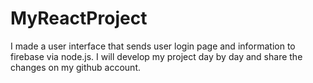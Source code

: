 # MyReactProject
I made a user interface that sends user login page and information to firebase via node.js. I will develop my project day by day and share the changes on my github account.
